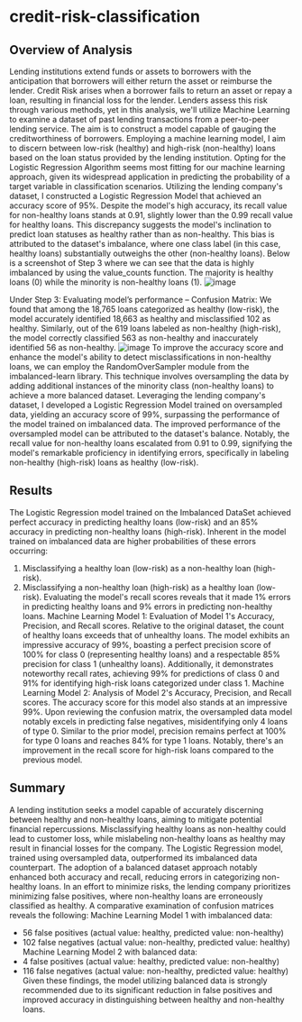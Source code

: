 # credit-risk-classification

## Overview of Analysis
Lending institutions extend funds or assets to borrowers with the anticipation that borrowers will either return the asset or reimburse the lender. Credit Risk arises when   a borrower fails to return an asset or repay a loan, resulting in financial loss for the lender. Lenders assess this risk through various methods, yet in this analysis, we'll utilize Machine Learning to examine a dataset of past lending transactions from a peer-to-peer lending service. The aim is to construct a model capable of gauging the creditworthiness of borrowers. Employing a machine learning model, I aim to discern between low-risk (healthy) and high-risk (non-healthy) loans based on the loan status provided by the lending institution. Opting for the Logistic Regression Algorithm seems most fitting for our machine learning approach, given its widespread application in predicting the probability of a target variable in classification scenarios.
  Utilizing the lending company's dataset, I constructed a Logistic Regression Model that achieved an accuracy score of 95%. Despite the model's high accuracy, its recall value for non-healthy loans stands at 0.91, slightly lower than the 0.99 recall value for healthy loans. This discrepancy suggests the model's inclination to predict loan statuses as healthy rather than as non-healthy. This bias is attributed to the dataset's imbalance, where one class label (in this case, healthy loans) substantially outweighs the other (non-healthy loans). 
  Below is a screenshot of Step 3 where we can see that the data is highly imbalanced by using the value_counts function. The majority is healthy loans (0) while the minority is non-healthy loans (1). 
 ![image](https://github.com/ciincing/credit-risk-classification/assets/130705911/95ec94e5-9bfd-4fd9-aacc-2c09222d4851)

  Under Step 3: Evaluating model’s performance – Confusion Matrix: We found that among the 18,765 loans categorized as healthy (low-risk), the model accurately identified 18,663 as healthy and misclassified 102 as healthy. Similarly, out of the 619 loans labeled as non-healthy (high-risk), the model correctly classified 563 as non-healthy and inaccurately identified 56 as non-healthy.
![image](https://github.com/ciincing/credit-risk-classification/assets/130705911/93056234-685d-4685-81c5-df55346d92b8)
  To improve the accuracy score and enhance the model's ability to detect misclassifications in non-healthy loans, we can employ the RandomOverSampler module from the imbalanced-learn library. This technique involves oversampling the data by adding additional instances of the minority class (non-healthy loans) to achieve a more balanced dataset. 
   Leveraging the lending company's dataset, I developed a Logistic Regression Model trained on oversampled data, yielding an accuracy score of 99%, surpassing the performance of the model trained on imbalanced data. The improved performance of the oversampled model can be attributed to the dataset's balance. Notably, the recall value for non-healthy loans escalated from 0.91 to 0.99, signifying the model's remarkable proficiency in identifying errors, specifically in labeling non-healthy (high-risk) loans as healthy (low-risk).

## Results
The Logistic Regression model trained on the Imbalanced DataSet achieved perfect accuracy in predicting healthy loans (low-risk) and an 85% accuracy in predicting non-healthy loans (high-risk). Inherent in the model trained on imbalanced data are higher probabilities of these errors occurring:
1.	Misclassifying a healthy loan (low-risk) as a non-healthy loan (high-risk).
2.	Misclassifying a non-healthy loan (high-risk) as a healthy loan (low-risk).
Evaluating the model's recall scores reveals that it made 1% errors in predicting healthy loans and 9% errors in predicting non-healthy loans.
Machine Learning Model 1: Evaluation of Model 1's Accuracy, Precision, and Recall scores.
Relative to the original dataset, the count of healthy loans exceeds that of unhealthy loans. The model exhibits an impressive accuracy of 99%, boasting a perfect precision score of 100% for class 0 (representing healthy loans) and a respectable 85% precision for class 1 (unhealthy loans). Additionally, it demonstrates noteworthy recall rates, achieving 99% for predictions of class 0 and 91% for identifying high-risk loans categorized under class 1.
Machine Learning Model 2: Analysis of Model 2's Accuracy, Precision, and Recall scores.
The accuracy score for this model also stands at an impressive 99%. Upon reviewing the confusion matrix, the oversampled data model notably excels in predicting false negatives, misidentifying only 4 loans of type 0. Similar to the prior model, precision remains perfect at 100% for type 0 loans and reaches 84% for type 1 loans. Notably, there's an improvement in the recall score for high-risk loans compared to the previous model.

## Summary
  A lending institution seeks a model capable of accurately discerning between healthy and non-healthy loans, aiming to mitigate potential financial repercussions. Misclassifying healthy loans as non-healthy could lead to customer loss, while mislabeling non-healthy loans as healthy may result in financial losses for the company.
  The Logistic Regression model, trained using oversampled data, outperformed its imbalanced data counterpart. The adoption of a balanced dataset approach notably enhanced both accuracy and recall, reducing errors in categorizing non-healthy loans.
  In an effort to minimize risks, the lending company prioritizes minimizing false positives, where non-healthy loans are erroneously classified as healthy. A comparative examination of confusion matrices reveals the following:
Machine Learning Model 1 with imbalanced data:
-	56 false positives (actual value: healthy, predicted value: non-healthy)
-	102 false negatives (actual value: non-healthy, predicted value: healthy)
Machine Learning Model 2 with balanced data:
-	4 false positives (actual value: healthy, predicted value: non-healthy)
-	116 false negatives (actual value: non-healthy, predicted value: healthy)
Given these findings, the model utilizing balanced data is strongly recommended due to its significant reduction in false positives and improved accuracy in distinguishing between healthy and non-healthy loans.
